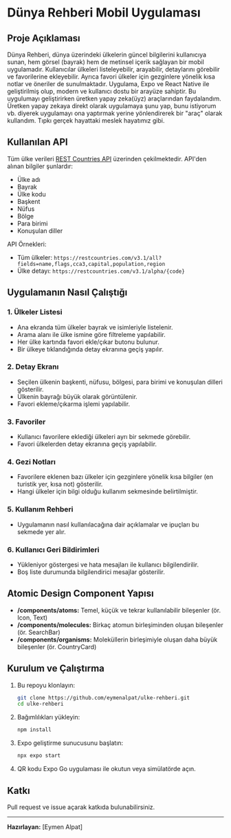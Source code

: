 # Dünya Rehberi Mobil Uygulaması

## Proje Açıklaması
Dünya Rehberi, dünya üzerindeki ülkelerin güncel bilgilerini kullanıcıya sunan, hem görsel (bayrak) hem de metinsel içerik sağlayan bir mobil uygulamadır. Kullanıcılar ülkeleri listeleyebilir, arayabilir, detaylarını görebilir ve favorilerine ekleyebilir. Ayrıca favori ülkeler için gezginlere yönelik kısa notlar ve öneriler de sunulmaktadır. Uygulama, Expo ve React Native ile geliştirilmiş olup, modern ve kullanıcı dostu bir arayüze sahiptir. Bu uygulumayı geliştirirken üretken yapay zeka(üyz) araçlarından faydalandım. Üretken yapay zekaya direkt olarak uygulamaya şunu yap, bunu istiyorum vb. diyerek uygulamayı ona yaptırmak yerine yönlendirerek bir "araç" olarak kullandım. Tıpkı gerçek hayattaki meslek hayatımız gibi.

## Kullanılan API
Tüm ülke verileri [REST Countries API](https://restcountries.com/) üzerinden çekilmektedir. API'den alınan bilgiler şunlardır:
- Ülke adı
- Bayrak
- Ülke kodu
- Başkent
- Nüfus
- Bölge
- Para birimi
- Konuşulan diller

API Örnekleri:
- Tüm ülkeler: `https://restcountries.com/v3.1/all?fields=name,flags,cca3,capital,population,region`
- Ülke detayı: `https://restcountries.com/v3.1/alpha/{code}`

## Uygulamanın Nasıl Çalıştığı

### 1. Ülkeler Listesi
- Ana ekranda tüm ülkeler bayrak ve isimleriyle listelenir.
- Arama alanı ile ülke ismine göre filtreleme yapılabilir.
- Her ülke kartında favori ekle/çıkar butonu bulunur.
- Bir ülkeye tıklandığında detay ekranına geçiş yapılır.

### 2. Detay Ekranı
- Seçilen ülkenin başkenti, nüfusu, bölgesi, para birimi ve konuşulan dilleri gösterilir.
- Ülkenin bayrağı büyük olarak görüntülenir.
- Favori ekleme/çıkarma işlemi yapılabilir.

### 3. Favoriler
- Kullanıcı favorilere eklediği ülkeleri ayrı bir sekmede görebilir.
- Favori ülkelerden detay ekranına geçiş yapılabilir.

### 4. Gezi Notları
- Favorilere eklenen bazı ülkeler için gezginlere yönelik kısa bilgiler (en turistik yer, kısa not) gösterilir.
- Hangi ülkeler için bilgi olduğu kullanım sekmesinde belirtilmiştir.

### 5. Kullanım Rehberi
- Uygulamanın nasıl kullanılacağına dair açıklamalar ve ipuçları bu sekmede yer alır.

### 6. Kullanıcı Geri Bildirimleri
- Yükleniyor göstergesi ve hata mesajları ile kullanıcı bilgilendirilir.
- Boş liste durumunda bilgilendirici mesajlar gösterilir.

## Atomic Design Component Yapısı
- **/components/atoms:** Temel, küçük ve tekrar kullanılabilir bileşenler (ör. Icon, Text)
- **/components/molecules:** Birkaç atomun birleşiminden oluşan bileşenler (ör. SearchBar)
- **/components/organisms:** Moleküllerin birleşimiyle oluşan daha büyük bileşenler (ör. CountryCard)

## Kurulum ve Çalıştırma
1. Bu repoyu klonlayın:
   ```bash
   git clone https://github.com/eymenalpat/ulke-rehberi.git
   cd ulke-rehberi
   ```
2. Bağımlılıkları yükleyin:
   ```bash
   npm install
   ```
3. Expo geliştirme sunucusunu başlatın:
   ```bash
   npx expo start
   ```
4. QR kodu Expo Go uygulaması ile okutun veya simülatörde açın.

## Katkı
Pull request ve issue açarak katkıda bulunabilirsiniz.

---

**Hazırlayan:** [Eymen Alpat]
